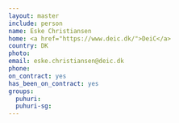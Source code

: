 ```yaml
---
layout: master
include: person
name: Eske Christiansen
home: <a href="https://www.deic.dk/">DeiC</a>
country: DK
photo:
email: eske.christiansen@deic.dk
phone:
on_contract: yes
has_been_on_contract: yes
groups:
  puhuri:
  puhuri-sg:
---
```

